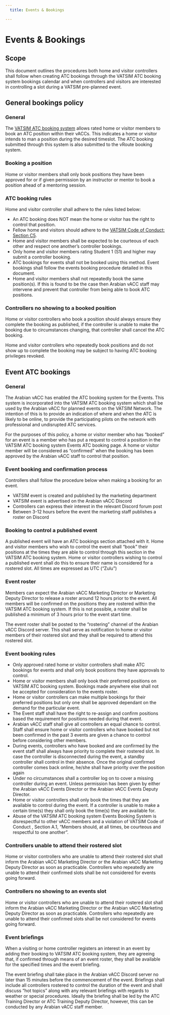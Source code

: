 ```yaml
---
  title: Events & Bookings

---
```

# Events & Bookings
## Scope
This document outlines the procedures both home and visitor controllers shall follow when creating ATC bookings through the VATSIM ATC booking system bookings calendar and when controllers and visitors are interested in controlling a slot during a VATSIM pre-planned event.

## General bookings policy
### General
The [VATSIM ATC booking system](https://atc-bookings.vatsim.net/) allows rated home or visitor members to book an ATC position within their vACCs. This indicates a home or visitor intends to man a position during the desired timeslot. The ATC booking submitted through this system is also submitted to the vRoute booking system.

### Booking a position
Home or visitor members shall only book positions they have been approved for or if given permission by an instructor or mentor to book a position ahead of a mentoring session.

### ATC booking rules
Home and visitor controller shall adhere to the rules listed below:

* An ATC booking does NOT mean the home or visitor has the right to control that position.
* Fellow home and visitors should adhere to the [VATSIM Code of Conduct: Section C5](https://vatsim.net/docs/policy/code-of-conduct).
* Home and visitor members shall be expected to be courteous of each other and respect one another’s controller bookings.
* Only home and visitor members rating Student 1 (S1) and higher may submit a controller booking.
* ATC bookings for events shall not be booked using this method. Event bookings shall follow the events booking procedure detailed in this document.
* Home and visitor members shall not repeatedly book the same position(s). If this is found to be the case then Arabian vACC staff may intervene and prevent that controller from being able to book ATC positions.

### Controllers no showing to a booked position
Home or visitor controllers who book a position should always ensure they complete the booking as published, if the controller is unable to make the booking due to circumstances changing, that controller shall cancel the ATC booking.

Home and visitor controllers who repeatedly book positions and do not show up to complete the booking may be subject to having ATC booking privileges revoked.

## Event ATC bookings
### General
The Arabian vACC has enabled the ATC booking system for the Events. This system is incorporated into the VATSIM ATC booking system which shall be used by the Arabian vACC for planned events on the VATSIM Network. The intention of this is to provide an indication of where and when the ATC is likely to be online, to provide the participating pilots on the network with professional and undisrupted ATC services.

For the purposes of this policy, a home or visitor member who has “booked” for an event is a member who has put a request to control a position in the VATSIM ATC booking system Events ATC booking page. A home or visitor member will be considered as “confirmed” when the booking has been approved by the Arabian vACC staff to control that position.

### Event booking and confirmation process
Controllers shall follow the procedure below when making a booking for an event.

* VATSIM event is created and published by the marketing department
* VATSIM event is advertised on the Arabian vACC Discord
* Controllers can express their interest in the relevant Discord forum post
* Between 3-12 hours before the event the marketing staff publishes a roster on Discord

### Booking to control a published event
A published event will have an ATC bookings section attached with it. Home and visitor members who wish to control the event shall “book” their positions at the times they are able to control through this section in the VATSIM ATC booking system. Home or visitor controllers wishing to control a published event shall do this to ensure their name is considered for a rostered slot. All times are expressed as UTC (“Zulu”)

### Event roster
Members can expect the Arabian vACC Marketing Director or Marketing Deputy Director to release a roster around 12 hours prior to the event. All members will be confirmed on the positions they are rostered within the VATSIM ATC booking system. If this is not possible, a roster shall be published a minimum of 3 hours prior to the event start time.

The event roster shall be posted to the “rostering” channel of the Arabian vACC Discord server. This shall serve as notification to home or visitor members of their rostered slot and they shall be
required to attend this rostered slot.

### Event booking rules
* Only approved rated home or visitor controllers shall make ATC bookings for events and shall only book positions they have approvals to control.
* Home or visitor members shall only book their preferred positions on VATSIM ATC booking system. Bookings made anywhere else shall not be accepted for consideration to the events roster.
* Home or visitor controllers can make multiple bookings for their preferred positions but only one shall be approved dependant on the demand for the particular event.
* The Event staff shall have the right to re-assign and confirm positions based the requirement for positions needed during that event.
* Arabian vACC staff shall give all controllers an equal chance to control. Staff shall ensure home or visitor controllers who have booked but not been confirmed in the past 3 events are given a chance to control before considering other members.
* During events, controllers who have booked and are confirmed by the event staff shall always have priority to complete their rostered slot. In case the controller is disconnected during the event, a standby controller shall control in their absence. Once the original confirmed controller comes back online, he/she shall have priority over the position again
* Under no circumstances shall a controller log on to cover a missing controller during an event. Unless permission has been given by either the Arabian vACC Events Director or the Arabian vACC Events Deputy Director.
* Home or visitor controllers shall only book the times that they are available to control during the event. If a controller is unable to make a certain time(s) they shall only book the time(s) they are available for.
* Abuse of the VATSIM ATC booking system Events Booking System is disrespectful to other vACC members and a violation of VATSIM Code of Conduct , Section A.1, “Members should, at all times, be courteous and respectful to one another”.

### Controllers unable to attend their rostered slot
Home or visitor controllers who are unable to attend their rostered slot shall inform the Arabian vACC Marketing Director or the Arabian vACC Marketing Deputy Director as soon as practicable. Controllers who repeatedly are unable to attend their confirmed slots shall be not considered for events going forward.

### Controllers no showing to an events slot
Home or visitor controllers who are unable to attend their rostered slot shall inform the Arabian vACC Marketing Director or the Arabian vACC Marketing Deputy Director as soon as practicable. Controllers who repeatedly are unable to attend their confirmed slots shall be not considered for events going forward.

### Event briefings
When a visiting or home controller registers an interest in an event by adding their booking to VATSIM ATC booking system, they are agreeing that, if confirmed through means of an event roster, they shall be available for the specified times and the event briefing.

The event briefing shall take place in the Arabian vACC Discord server no later than 15 minutes before the commencement of the event. Briefings shall include all controllers rostered to control the
duration of the event and shall discuss “hot topics” along with any relevant briefings with regards to weather or special procedures. Ideally the briefing shall be led by the ATC Training Director or ATC Training Deputy Director, however, this can be conducted by any Arabian vACC staff member.